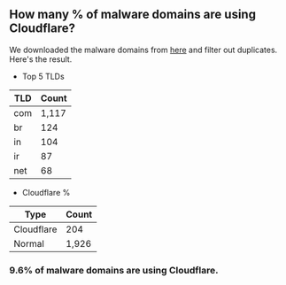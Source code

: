 ## How many % of malware domains are using Cloudflare?


We downloaded the malware domains from [here](https://urlhaus.abuse.ch) and filter out duplicates.
Here's the result.


[//]: # (start replacement)


- Top 5 TLDs

| TLD | Count |
| --- | --- |
| com | 1,117 |
| br | 124 |
| in | 104 |
| ir | 87 |
| net | 68 |


- Cloudflare %

| Type | Count |
| --- | --- |
| Cloudflare | 204 |
| Normal | 1,926 |


### 9.6% of malware domains are using Cloudflare.